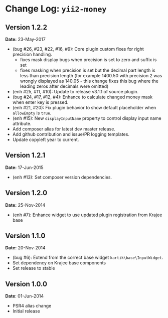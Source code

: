 Change Log: `yii2-money`
========================

## Version 1.2.2

**Date:** 23-May-2017

- (bug #26, #23, #22, #16, #9): Core plugin custom fixes for right precision handling.
    - fixes mask display bugs when precision is set to zero and suffix is set 
    - fixes masking when precision is set but the decimal part length is less than precision length (for example 1400.50 with precision 2 was wrongly displayed as 140.05 - this change fixes this bug where the leading zeros after decimals were omitted)
- (enh #25, #11, #10): Update to release v3.1.1 of source plugin.
- (bug #24, #17, #12, #4): Enhance to calculate changed money mask when enter key is pressed.
- (enh #21, #20): Fix plugin behavior to show default placeholder when `allowEmpty` is `true`.
- (enh #15): New `displayInputName` property to control display input name attribute.
- Add composer alias for latest dev master release.
- Add github contribution and issue/PR logging templates.
- Update copyleft year to current.

## Version 1.2.1

**Date:** 17-Jun-2015

- (enh #13): Set composer version dependencies.

## Version 1.2.0

**Date:** 25-Nov-2014

- (enh #7): Enhance widget to use updated plugin registration from Krajee base

## Version 1.1.0

**Date:** 20-Nov-2014

- (bug #6): Extend from the correct base widget `kartik\base\InputWidget`.
- Set dependency on Krajee base components
- Set release to stable

## Version 1.0.0

**Date**: 01-Jun-2014

- PSR4 alias change
- Initial release